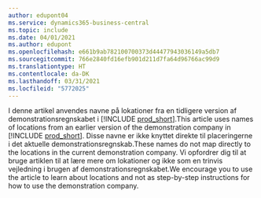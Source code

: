 ```yaml
---
author: edupont04
ms.service: dynamics365-business-central
ms.topic: include
ms.date: 04/01/2021
ms.author: edupont
ms.openlocfilehash: e661b9ab782100700373d44477943036149a5db7
ms.sourcegitcommit: 766e2840fd16efb901d211d7fa64d96766ac99d9
ms.translationtype: HT
ms.contentlocale: da-DK
ms.lasthandoff: 03/31/2021
ms.locfileid: "5772025"
---
```

<span data-ttu-id="0dec8-101">I denne artikel anvendes navne på lokationer fra en tidligere version af demonstrationsregnskabet i [!INCLUDE [prod_short](prod_short.md)].</span><span class="sxs-lookup"><span data-stu-id="0dec8-101">This article uses names of locations from an earlier version of the demonstration company in [!INCLUDE [prod_short](prod_short.md)].</span></span> <span data-ttu-id="0dec8-102">Disse navne er ikke knyttet direkte til placeringerne i det aktuelle demonstrationsregnskab.</span><span class="sxs-lookup"><span data-stu-id="0dec8-102">These names do not map directly to the locations in the current demonstration company.</span></span> <span data-ttu-id="0dec8-103">Vi opfordrer dig til at bruge artiklen til at lære mere om lokationer og ikke som en trinvis vejledning i brugen af demonstrationsregnskabet.</span><span class="sxs-lookup"><span data-stu-id="0dec8-103">We encourage you to use the article to learn about locations and not as step-by-step instructions for how to use the demonstration company.</span></span>